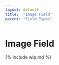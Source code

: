 ```yaml
---
layout: default
title:  "Image Field"
parent: "Field Types"
---
```


# Image Field

{% include wip.md %}
